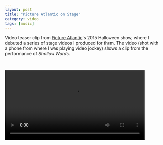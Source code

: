 ```yaml
---
layout: post
title: "Picture Atlantic on Stage"
category: video
tags: [music]
---
```


Video teaser clip from [Picture Atlantic](http://www.pictureatlantic.com)'s 2015 Halloween show, where I debuted a series of stage videos I produced for them. The video (shot with a phone from where I was playing video jockey) shows a clip from the performance of *Shallow Words*.

<p>&nbsp;</p>

<video controls="controls" width="450" name="Picture Atlantic Shallow Words" src="/assets/pa-shallow-stage.mov"></video>
